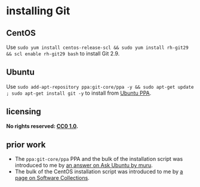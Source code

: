 # installing Git
## CentOS
Use `sudo yum install centos-release-scl && sudo yum install rh-git29 && scl enable rh-git29 bash` to install Git 2.9.

## Ubuntu
Use `sudo add-apt-repository ppa:git-core/ppa -y && sudo apt-get update ; sudo apt-get install git -y` to install from [Ubuntu PPA](https://en.wikipedia.org/wiki/Ubuntu_(operating_system)#Package_Archives).

## licensing
**No rights reserved: [CC0 1.0](https://creativecommons.org/publicdomain/zero/1.0/).**

## prior work
- The `ppa:git-core/ppa` PPA and the bulk of the installation script was introduced to me by [an answer on Ask Ubuntu by muru](https://askubuntu.com/questions/568591/how-do-i-install-the-latest-version-of-git-with-apt/568596#568596).
- The bulk of the CentOS installation script was introduced to me by [a page on Software Collections](https://www.softwarecollections.org/en/scls/rhscl/rh-git29/).
